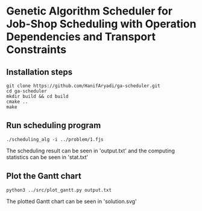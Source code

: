 # Genetic Algorithm Scheduler for Job-Shop Scheduling with Operation Dependencies and Transport Constraints

## Installation steps
```
git clone https://github.com/HanifAryadi/ga-scheduler.git
cd ga-scheduler
mkdir build && cd build
cmake ..
make 
```

## Run scheduling program 
```
./scheduling_alg -i ../problem/1.fjs
```
The scheduling result can be seen in 'output.txt' and the computing statistics can be seen in 'stat.txt'

## Plot the Gantt chart
```
python3 ../src/plot_gantt.py output.txt
```
The plotted Gantt chart can be seen in 'solution.svg'